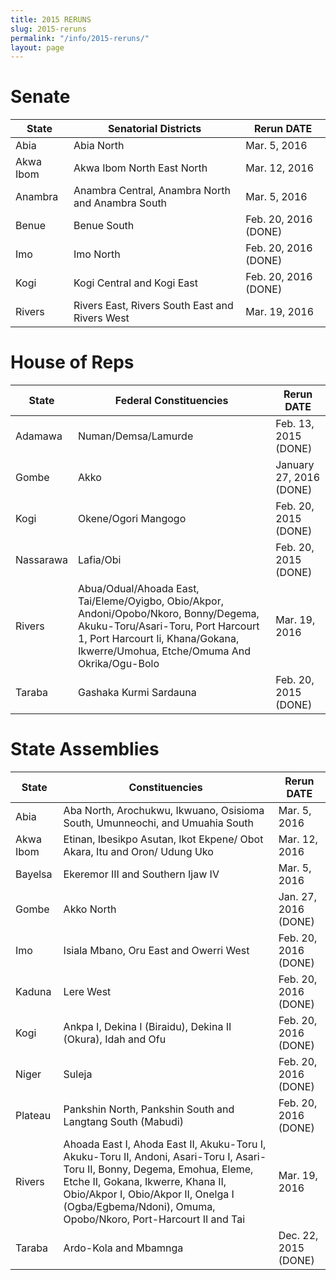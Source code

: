 ```yaml
---
title: 2015 RERUNS
slug: 2015-reruns
permalink: "/info/2015-reruns/"
layout: page
---
```


# Senate

State | Senatorial Districts | Rerun DATE
------------- | -------------  | ------------- 
Abia | Abia North | Mar. 5, 2016
Akwa Ibom | Akwa Ibom North East North | Mar. 12, 2016
Anambra | Anambra Central, Anambra North and Anambra South | Mar. 5, 2016
Benue | Benue South | Feb. 20, 2016 (DONE)
Imo | Imo North | Feb. 20, 2016 (DONE)
Kogi | Kogi Central and Kogi East | Feb. 20, 2016 (DONE)
Rivers | Rivers East,  Rivers South East and Rivers West | Mar. 19, 2016

# House of Reps

State | Federal Constituencies | Rerun DATE
------------- | -------------  | ------------- 
Adamawa | Numan/Demsa/Lamurde | Feb. 13, 2015 (DONE)
Gombe | Akko | January 27, 2016 (DONE)
Kogi | Okene/Ogori Mangogo | Feb. 20, 2015 (DONE)
Nassarawa | Lafia/Obi | Feb. 20, 2015 (DONE)
Rivers | Abua/Odual/Ahoada East, Tai/Eleme/Oyigbo, Obio/Akpor, Andoni/Opobo/Nkoro, Bonny/Degema, Akuku-Toru/Asari-Toru, Port Harcourt 1, Port Harcourt Ii, Khana/Gokana, Ikwerre/Umohua, Etche/Omuma And Okrika/Ogu-Bolo | Mar. 19, 2016
Taraba | Gashaka Kurmi Sardauna | Feb. 20, 2015 (DONE)

# State Assemblies

State | Constituencies | Rerun DATE
------------- | -------------  | ------------- 
Abia | Aba North, Arochukwu, Ikwuano, Osisioma South, Umunneochi, and Umuahia South | Mar. 5, 2016
Akwa Ibom | Etinan, Ibesikpo Asutan, Ikot Ekpene/ Obot Akara, Itu and Oron/ Udung Uko |  Mar. 12, 2016
Bayelsa | Ekeremor III and Southern Ijaw IV | Mar. 5, 2016
Gombe | Akko North | Jan. 27, 2016 (DONE)
Imo | Isiala Mbano, Oru East and Owerri West | Feb. 20, 2016 (DONE)
Kaduna | Lere West | Feb. 20, 2016 (DONE)
Kogi | Ankpa I, Dekina I (Biraidu), Dekina II (Okura), Idah and Ofu | Feb. 20, 2016 (DONE)
Niger | Suleja | Feb. 20, 2016 (DONE)
Plateau | Pankshin North, Pankshin South and Langtang South (Mabudi) | Feb. 20, 2016 (DONE)
Rivers | Ahoada East I, Ahoda East II, Akuku-Toru I, Akuku-Toru II, Andoni, Asari-Toru I, Asari-Toru II, Bonny, Degema, Emohua, Eleme, Etche II, Gokana, Ikwerre, Khana II, Obio/Akpor I, Obio/Akpor II, Onelga I (Ogba/Egbema/Ndoni), Omuma, Opobo/Nkoro, Port-Harcourt II and Tai | Mar. 19, 2016
Taraba | Ardo-Kola and Mbamnga | Dec. 22, 2015 (DONE)
